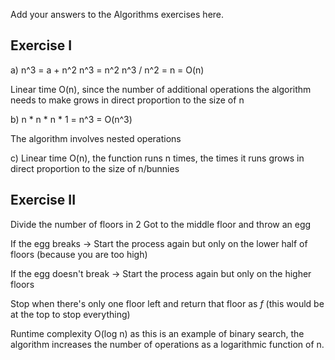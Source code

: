 Add your answers to the Algorithms exercises here.

## Exercise I

a) n^3 = a + n^2 
   n^3 = n^2 
   n^3 / n^2 = n = O(n)
  
  Linear time O(n), since the number of additional operations the algorithm needs to make grows in direct proportion to the size of n

b) n * n * n * 1 = n^3 = O(n^3)

  The algorithm involves nested operations

c)  Linear time O(n), the function runs n times, the times it runs grows in direct proportion to the size of n/bunnies

## Exercise II

Divide the number of floors in 2
Got to the middle floor and throw an egg
  
  If the egg breaks -> Start the process again but only on the lower half of floors (because you are too high)

  If the egg doesn't break -> Start the process again but only on the higher floors

Stop when there's only one floor left and return that floor as _f_ (this would be at the top to stop everything)

Runtime complexity O(log n) as this is an example of binary search, the algorithm increases the number of operations as a logarithmic function of n. 